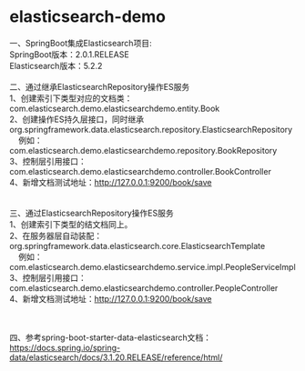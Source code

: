 # elasticsearch-demo
一、SpringBoot集成Elasticsearch项目:<br>
SpringBoot版本：2.0.1.RELEASE<br>
Elasticsearch版本：5.2.2
<br><br>
二、通过继承ElasticsearchRepository操作ES服务<br>
1、创建索引下类型对应的文档类：com.elasticsearch.demo.elasticsearchdemo.entity.Book <br>
2、创建操作ES持久层接口，同时继承org.springframework.data.elasticsearch.repository.ElasticsearchRepository <br>
&nbsp;&nbsp;&nbsp;&nbsp;例如：com.elasticsearch.demo.elasticsearchdemo.repository.BookRepository <br>
3、控制层引用接口：com.elasticsearch.demo.elasticsearchdemo.controller.BookController <br>
4、新增文档测试地址：http://127.0.0.1:9200/book/save<br>
<br><br>
三、通过ElasticsearchRepository操作ES服务<br>
1、创建索引下类型的结文档同上。<br>
2、在服务器层自动装配：org.springframework.data.elasticsearch.core.ElasticsearchTemplate <br>
&nbsp;&nbsp;&nbsp;&nbsp;例如：com.elasticsearch.demo.elasticsearchdemo.service.impl.PeopleServiceImpl <br>
3、控制层引用接口：com.elasticsearch.demo.elasticsearchdemo.controller.PeopleController <br>
4、新增文档测试地址：http://127.0.0.1:9200/book/save<br>
<br><br>

四、参考spring-boot-starter-data-elasticsearch文档：<br>
https://docs.spring.io/spring-data/elasticsearch/docs/3.1.20.RELEASE/reference/html/

